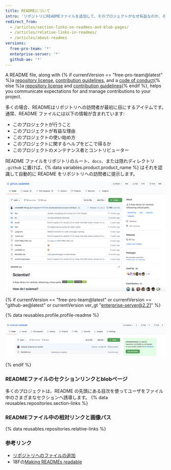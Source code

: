 ```yaml
---
title: READMEについて
intro: 'リポジトリにREADMEファイルを追加して、そのプロジェクトがなぜ有益なのか、そのプロジェクトで何ができるか、そのプロジェクトをどのように使えるかを他者に伝えることができます。'
redirect_from:
  - /articles/section-links-on-readmes-and-blob-pages/
  - /articles/relative-links-in-readmes/
  - /articles/about-readmes
versions:
  free-pro-team: '*'
  enterprise-server: '*'
  github-ae: '*'
---
```


A README file, along with {% if currentVersion == "free-pro-team@latest" %}a [repository license](/articles/licensing-a-repository), [contribution guidelines](/articles/setting-guidelines-for-repository-contributors), and a [code of conduct](/articles/adding-a-code-of-conduct-to-your-project){% else %}a [repository license](/articles/licensing-a-repository) and [contribution guidelines](/articles/setting-guidelines-for-repository-contributors){% endif %}, helps you communicate expectations for and manage contributions to your project.

多くの場合、READMEはリポジトリへの訪問者が最初に目にするアイテムです。 通常、README ファイルには以下の情報が含まれています:
- このプロジェクトが行うこと
- このプロジェクトが有益な理由
- このプロジェクトの使い始め方
- このプロジェクトに関するヘルプをどこで得るか
- このプロジェクトのメンテナンス者とコントリビューター

README ファイルをリポジトリのルート、`docs`、または隠れディレクトリ `.github` に置けば、{% data variables.product.product_name %} はそれを認識して自動的に README をリポジトリへの訪問者に提示します。

![github/scientistリポジトリのメインページとそのREADMEファイル](/assets/images/help/repository/repo-with-readme.png)

{% if currentVersion == "free-pro-team@latest" or currentVersion == "github-ae@latest" or currentVersion ver_gt "enterprise-server@2.21" %}

{% data reusables.profile.profile-readme %}

![ユーザ名/ユーザ名リポジトリの README ファイル](/assets/images/help/repository/username-repo-with-readme.png)

{% endif %}

### READMEファイルのセクションリンクとblobページ

多くのプロジェクトは、README の先頭にある目次を使ってユーザをファイル中のさまざまなセクションへ誘導します。 {% data reusables.repositories.section-links %}

### READMEファイル中の相対リンクと画像パス

{% data reusables.repositories.relative-links %}

### 参考リンク

- [リポジトリへのファイルの追加](/articles/adding-a-file-to-a-repository)
- 18Fの[Making READMEs readable](https://github.com/18F/open-source-guide/blob/18f-pages/pages/making-readmes-readable.md)
